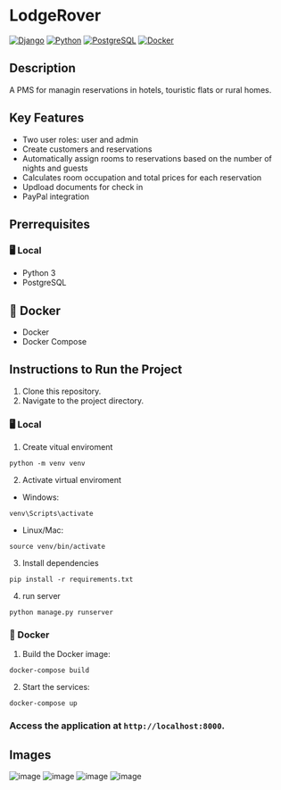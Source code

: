 # LodgeRover

[![Django](https://img.shields.io/badge/Django-5.2-green.svg?logo=django&logoColor=white)](https://www.djangoproject.com/)
[![Python](https://img.shields.io/badge/Python-3.x-blue.svg?logo=python&logoColor=white)](https://www.python.org/)
[![PostgreSQL](https://img.shields.io/badge/PostgreSQL-17-blue.svg?logo=postgresql&logoColor=white)](https://www.postgresql.org/)
[![Docker](https://img.shields.io/badge/Docker-24.0.9-2496ED?logo=docker&logoColor=white)](https://www.docker.com/)


## Description
A PMS for managin reservations in hotels, touristic flats or rural homes.

## Key Features

- Two user roles: user and admin
- Create customers and reservations
- Automatically assign rooms to reservations based on the number of nights and guests
- Calculates room occupation and total prices for each reservation
- Updload documents for check in
- PayPal integration


## Prerrequisites

### 🖥️ Local

- Python 3
- PostgreSQL

## 🐳 Docker

- Docker
- Docker Compose

## Instructions to Run the Project

1. Clone this repository.
2. Navigate to the project directory.

### 🖥️ Local
1. Create vitual enviroment
  ````Shell
  python -m venv venv
  `````

2. Activate virtual enviroment
  - Windows:
````Shell
venv\Scripts\activate
`````
  - Linux/Mac:
````Shell
source venv/bin/activate
`````
3. Install dependencies
````Shell
pip install -r requirements.txt
`````
4. run server
````Shell
python manage.py runserver
`````

### 🐳 Docker
1. Build the Docker image:
  ```
  docker-compose build
  ```
2. Start the services:
  ```
  docker-compose up
  ```


### Access the application at `http://localhost:8000`.

## Images
![image](https://github.com/user-attachments/assets/5623ed9d-3bf7-476c-a54d-c37a270f044a)
![image](https://github.com/user-attachments/assets/b003c31a-e237-48cc-9fc2-fcf155a546eb)
![image](https://github.com/user-attachments/assets/9d176212-abb6-407d-a60c-ab5136f0e0e2)
![image](https://github.com/user-attachments/assets/db11f2c7-f648-4293-9ef6-e06526f83a6f)

